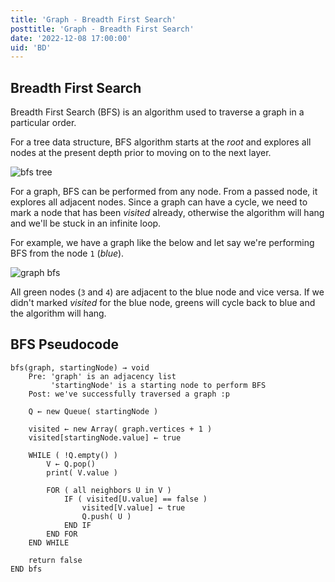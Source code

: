 ```yaml
---
title: 'Graph - Breadth First Search'
posttitle: 'Graph - Breadth First Search'
date: '2022-12-08 17:00:00'
uid: 'BD'
---
```


## Breadth First Search

Breadth First Search (BFS) is an algorithm used to traverse a graph in a particular order.

For a tree data structure, BFS algorithm starts at the _root_ and explores all nodes at the present depth prior to moving on to the next layer.

![bfs tree](/images/posts/what-is-a-graph/tree-bfs.png)

For a graph, BFS can be performed from any node. From a passed node, it explores all adjacent nodes. Since a graph can have a cycle, we need to mark a node that has been _visited_ already, otherwise the algorithm will hang and we'll be stuck in an infinite loop.

For example, we have a graph like the below and let say we're performing BFS from the node `1` (_blue_).

![graph bfs](/images/posts/what-is-a-graph/graph-bfs.png)

All green nodes (`3` and `4`) are adjacent to the blue node and vice versa. If we didn't marked _visited_ for the blue node, greens will cycle back to blue and the algorithm will hang.

## BFS Pseudocode

```text
bfs(graph, startingNode) → void
    Pre: 'graph' is an adjacency list
         'startingNode' is a starting node to perform BFS
    Post: we've successfully traversed a graph :p

    Q ← new Queue( startingNode )

    visited ← new Array( graph.vertices + 1 )
    visited[startingNode.value] ← true

    WHILE ( !Q.empty() )
        V ← Q.pop()
        print( V.value )

        FOR ( all neighbors U in V )
            IF ( visited[U.value] == false )
                visited[V.value] ← true
                Q.push( U )
            END IF
        END FOR
    END WHILE

    return false
END bfs
```
